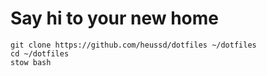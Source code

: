# Say hi to your new home

	git clone https://github.com/heussd/dotfiles ~/dotfiles
	cd ~/dotfiles
	stow bash